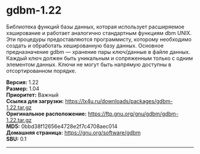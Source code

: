 # gdbm-1.22

Библиотека функций базы данных, которая использует расширяемое хэширование и работает аналогично стандартным функциям dbm UNIX. Эти процедуры предоставляются программисту, которому необходимо создать и обработать хешированную базу данных. Основное предназначение gdbm — хранение пары ключ/данные в файле данных. Каждый ключ должен быть уникальным и сопряженным только с одним элементом данных. Ключи не могут быть напрямую доступны в отсортированном порядке.

**Версия:** 1.22
<br />
**Размер:** 1.04
<br />
**Приоритет:** Важный
<br />
**Ссылка для загрузки:** https://lx4u.ru/downloads/packages/gdbm-1.22.tar.gz
<br />
**Оригинальное расположение:** https://ftp.gnu.org/gnu/gdbm/gdbm-1.22.tar.gz
<br />
**MD5:** 0bbd38f12656e4728e2f7c4708aec014
<br />
**Домашняя страница:** https://gnu.org/software/gdbm
        <br />
**SBU:** 0.1

***
            